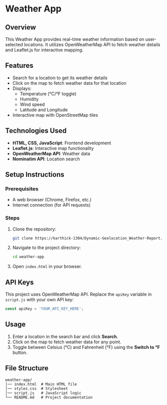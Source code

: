 # Weather App

## Overview
This Weather App provides real-time weather information based on user-selected locations. It utilizes OpenWeatherMap API to fetch weather details and Leaflet.js for interactive mapping.

## Features
- Search for a location to get its weather details
- Click on the map to fetch weather data for that location
- Displays:
  - Temperature (°C/°F toggle)
  - Humidity
  - Wind speed
  - Latitude and Longitude
- Interactive map with OpenStreetMap tiles

## Technologies Used
- **HTML, CSS, JavaScript**: Frontend development
- **Leaflet.js**: Interactive map functionality
- **OpenWeatherMap API**: Weather data
- **Nominatim API**: Location search

## Setup Instructions
### Prerequisites
- A web browser (Chrome, Firefox, etc.)
- Internet connection (for API requests)

### Steps
1. Clone the repository:
   ```bash
   git clone https://karthick-1304/Dynamic-Geolocation_Weather-Report.git
   ```
2. Navigate to the project directory:
   ```bash
   cd weather-app
   ```
3. Open `index.html` in your browser.

## API Keys
This project uses OpenWeatherMap API. Replace the `apiKey` variable in `script.js` with your own API key:
```javascript
const apiKey = 'YOUR_API_KEY_HERE';
```

## Usage
1. Enter a location in the search bar and click **Search**.
2. Click on the map to fetch weather data for any point.
3. Toggle between Celsius (°C) and Fahrenheit (°F) using the **Switch to °F** button.

## File Structure
```
weather-app/
│── index.html  # Main HTML file
│── styles.css  # Stylesheet
│── script.js   # JavaScript logic
└── README.md   # Project documentation
```
